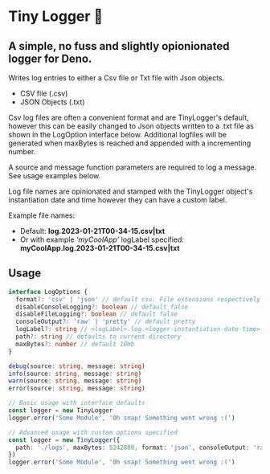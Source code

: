 # Tiny Logger 🌱
## A simple, no fuss and slightly opionionated logger for Deno.  
Writes log entries to either a Csv file or Txt file with Json objects.
- CSV file (.csv)
- JSON Objects (.txt)

Csv log files are often a convenient format and are TinyLogger's default, however this can be easily changed to Json objects written to a .txt file as shown in the LogOption interface below. Additional logfiles will be generated when maxBytes is reached and appended with a incrementing number.

A source and message function parameters are required to log a message. See usage examples below.

Log file names are opinionated and stamped with the TinyLogger object's instantiation date and time however they can have a custom label. 

Example file names:

- Default: **log.2023-01-21T00-34-15.csv|txt**
- Or with example *'myCoolApp'* logLabel specified: **myCoolApp.log.2023-01-21T00-34-15.csv|txt**

## Usage

```typescript
interface LogOptions {
  format?: 'csv' | 'json' // default csv. File extensions respectively are .csv or .txt
  disableConsoleLogging?: boolean // default false
  disableFileLogging?: boolean // default false
  consoleOutput?: 'raw' | 'pretty' // default pretty
  logLabel?: string // <logLabel>.log.<logger-instantiation-date-time>.csv|txt
  path?: string // defaults to current directory
  maxBytes?: number // default 10mb
}

debug(source: string, message: string)
info(source: string, message: string)
warn(source: string, message: string)
error(source: string, message: string)

// Basic usage with interface defaults
const logger = new TinyLogger
logger.error('Some Module', 'Oh snap! Something went wrong :(')

// Advanced usage with custom options specified
const logger = new TinyLogger({
  path: './logs', maxBytes: 5242880, format: 'json', consoleOutput: 'raw'
})
logger.error('Some Module', 'Oh snap! Something went wrong :(')
```
